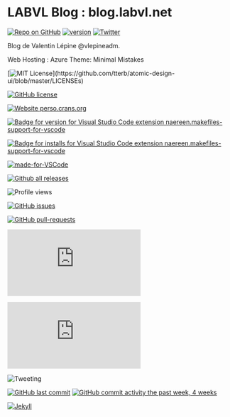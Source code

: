 # LABVL Blog : blog.labvl.net

[![Repo on GitHub](https://img.shields.io/badge/repo-GitHub-3D76C2.svg)](https://github.com/vlepineadm/blog.labvl.net.git)
[![version](https://img.shields.io/badge/version-0.1.0-blue)](#)
[![Twitter](https://img.shields.io/twitter/url/https/twitter.com/cloudposse.svg?style=social&label=Follow%20%40vlepineadm)](https://twitter.com/vlepineadm)

Blog de Valentin Lépine @vlepineadm.

Web Hosting : Azure
Theme: Minimal Mistakes


[![MIT License](https://img.shields.io/apm/l/atomic-design-ui.svg?)](https://github.com/tterb/atomic-design-ui/blob/master/LICENSEs)

[![GitHub license](https://img.shields.io/github/license/Naereen/StrapDown.js.svg)](https://github.com/Naereen/StrapDown.js/blob/master/LICENSE)

[![Website perso.crans.org](https://img.shields.io/website-up-down-green-red/http/perso.crans.org.svg)](https://blog.labvl.net/)

[![Badge for version for Visual Studio Code extension naereen.makefiles-support-for-vscode](https://vsmarketplacebadge.apphb.com/version/naereen.makefiles-support-for-vscode.svg)](https://marketplace.visualstudio.com/items?itemName=naereen.makefiles-support-for-vscode)

[![Badge for installs for Visual Studio Code extension naereen.makefiles-support-for-vscode](https://vsmarketplacebadge.apphb.com/installs/naereen.makefiles-support-for-vscode.svg)](https://marketplace.visualstudio.com/items?itemName=naereen.makefiles-support-for-vscode)

[![made-for-VSCode](https://img.shields.io/badge/Made%20for-VSCode-1f425f.svg)](https://code.visualstudio.com/)

[![Github all releases](https://img.shields.io/github/downloads/Naereen/StrapDown.js/total.svg)](https://GitHub.com/Naereen/StrapDown.js/releases/)

![Profile views](https://gpvc.arturio.dev/Naereen)

[![GitHub issues](https://img.shields.io/github/issues/Naereen/StrapDown.js.svg)](https://GitHub.com/Naereen/StrapDown.js/issues/)

[![GitHub pull-requests](https://img.shields.io/github/issues-pr/Naereen/StrapDown.js.svg)](https://GitHub.com/Naereen/StrapDown.js/pull/)

[![Only 32 Kb](https://badge-size.herokuapp.com/Naereen/StrapDown.js/master/strapdown.min.js)](https://github.com/Naereen/StrapDown.js/blob/master/strapdown.min.js)

[![Analytics](https://ga-beacon.appspot.com/UA-135500277-2/github.com/Naereen/badges/README.md?pixel)](https://GitHub.com/Naereen/badges/)

![Tweeting](https://img.shields.io/twitter/url/http/shields.io.svg?style=social)

[![GitHub last commit](https://img.shields.io/github/last-commit/google/skia.svg?style=flat)]()
[![GitHub commit activity the past week, 4 weeks](https://img.shields.io/github/commit-activity/y/eslint/eslint.svg?style=flat)]()

[![Jekyll](https://img.shields.io/badge/built%20for-Jekyll-red.svg)](https://jekyllrb.com/)


